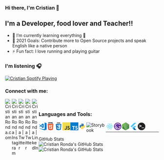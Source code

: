 ### Hi there, I'm Cristian 👋


## I'm a Developer, food lover and Teacher!!

- 🔭 I’m currently learning everything 🤣
- 🥅 2021 Goals: Contribute more to Open Source projects and speak English like a native person
- ⚡ Fun fact: I love running and playing guitar

### I'm listening 🎧

[<img src="https://spotify-now-playing-nu-brown.vercel.app/api/spotify-playing" alt="Cristian Spotify Playing" width="350" />](https://open.spotify.com/user/criz36)

### Connect with me:

[<img align="left" width="22px" margin="8px"  alt="Cristian Ronda.com" src="https://res.cloudinary.com/dzh1db41l/image/upload/v1612369282/web_plctrn.png" />][website]

[<img align="left" width="22px" margin="8px" alt="Cristian Ronda | Instagram" src="https://res.cloudinary.com/dzh1db41l/image/upload/v1612369282/m_er9gbz.png" />][medium]

[<img align="left" width="22px" margin="8px" alt="Cristian Ronda | Twitter" src="https://res.cloudinary.com/dzh1db41l/image/upload/v1612369441/f_scbalc.png" />][facebook]

[<img align="left" width="22px" margin="8px" alt="Cristian Ronda | Twitter" src="https://res.cloudinary.com/dzh1db41l/image/upload/v1612369282/ig_fegxgg.png" />][instagram]

[<img align="left" width="22px" margin="8px" alt="Cristian Ronda | LinkedIn" src="https://res.cloudinary.com/dzh1db41l/image/upload/v1612369282/in_divkmx.png" />][linkedin]


<br />

### Languages and Tools:

<img align="left" width="26px" alt="Visual Studio Code" src="https://raw.githubusercontent.com/github/explore/80688e429a7d4ef2fca1e82350fe8e3517d3494d/topics/visual-studio-code/visual-studio-code.png" />
<img align="left" width="26px" alt="HTML5" src="https://raw.githubusercontent.com/github/explore/80688e429a7d4ef2fca1e82350fe8e3517d3494d/topics/html/html.png" />
<img align="left" width="26px" alt="CSS3" src="https://raw.githubusercontent.com/github/explore/80688e429a7d4ef2fca1e82350fe8e3517d3494d/topics/css/css.png" />
<img align="left" width="26px" alt="JavaScript" src="https://raw.githubusercontent.com/github/explore/80688e429a7d4ef2fca1e82350fe8e3517d3494d/topics/javascript/javascript.png" />
<img align="left" width="26px" alt="TypeScript" src="https://raw.githubusercontent.com/github/explore/80688e429a7d4ef2fca1e82350fe8e3517d3494d/topics/typescript/typescript.png" />
<img align="left" width="26px" alt="Python" src="https://raw.githubusercontent.com/github/explore/80688e429a7d4ef2fca1e82350fe8e3517d3494d/topics/python/python.png" />
<img align="left" width="64px" alt="Storybook" src="https://res.cloudinary.com/dzh1db41l/image/upload/v1612370061/storybook-1_ihyy5h.svg" />
<img align="left" width="26px" alt="React" src="https://raw.githubusercontent.com/github/explore/80688e429a7d4ef2fca1e82350fe8e3517d3494d/topics/react/react.png" />
<img align="left" width="26px" alt="Gatsby" src="https://raw.githubusercontent.com/github/explore/e94815998e4e0713912fed477a1f346ec04c3da2/topics/gatsby/gatsby.png" />
<img align="left" width="26px" alt="Node.js" src="https://raw.githubusercontent.com/github/explore/80688e429a7d4ef2fca1e82350fe8e3517d3494d/topics/nodejs/nodejs.png" />
<img align="left" width="26px" alt="Flutter" src="https://raw.githubusercontent.com/github/explore/80688e429a7d4ef2fca1e82350fe8e3517d3494d/topics/flutter/flutter.png" />


<img align="left" width="26px" alt="Terminal" src="https://raw.githubusercontent.com/github/explore/80688e429a7d4ef2fca1e82350fe8e3517d3494d/topics/terminal/terminal.png" />


<br />

---

  <summary>GitHub Stats</summary>

  <img align="left" alt="Cristian Ronda's GitHub Stats" src="https://github-readme-stats.codestackr.vercel.app/api?username=CrisRonda&show_icons=true&hide_border=true" />
  
  <img align="left" alt="Cristian Ronda's GitHub Stats" src="https://github-readme-stats.vercel.app/api/top-langs/?username=CrisRonda&show_icons=true&hide_border=true&layout=compact" />

<br />


[website]: https://cristian-ronda.tk
[medium]: https://cristian-ronda.medium.com/
[facebook]: https://www.facebook.com/cristian.ronda2
[instagram]: https://www.instagram.com/cristian.ronda1/
[linkedin]: https://www.linkedin.com/in/cristian-ronda-169414180/
